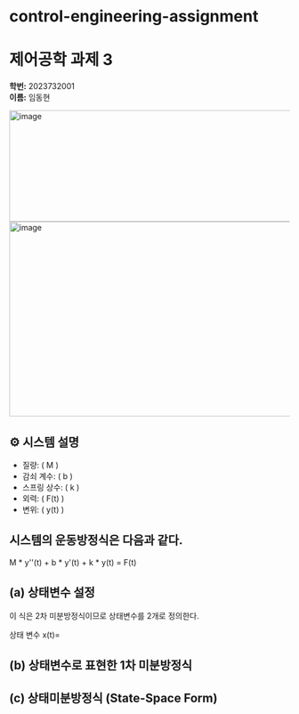 # control-engineering-assignment

# 제어공학 과제 3
**학번:** 2023732001  
**이름:** 임동현 

<img width="726" height="200" alt="image" src="https://github.com/user-attachments/assets/7757142f-525a-407a-b8c8-183f2636bbc8" />
 <img width="683" height="350" alt="image" src="https://github.com/user-attachments/assets/f2071f6f-0c4d-4b2c-8cc7-90b0ce57b503" />

## ⚙️ 시스템 설명

- 질량: \( M \)  
- 감쇠 계수: \( b \)  
- 스프링 상수: \( k \)  
- 외력: \( F(t) \)  
- 변위: \( y(t) \)

시스템의 운동방정식은 다음과 같다.
---
M * y''(t) + b * y'(t) + k * y(t) = F(t)


## (a) 상태변수 설정

이 식은 2차 미분방정식이므로 상태변수를 2개로 정의한다.

상태 변수 x(t)= 
## (b) 상태변수로 표현한 1차 미분방정식



## (c) 상태미분방정식 (State-Space Form)

